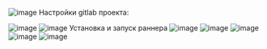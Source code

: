 ![image](https://user-images.githubusercontent.com/25949605/228586778-79d2fb73-988c-48de-bb5d-a0626442476b.png)
Настройки gitlab проекта:

![image](https://user-images.githubusercontent.com/25949605/228586924-7022d4f5-4082-4461-b7c3-747fa7f806f0.png)
![image](https://user-images.githubusercontent.com/25949605/228586948-f30f21eb-7673-4127-b15a-5eb905b21e22.png)
Установка и запуск раннера
![image](https://user-images.githubusercontent.com/25949605/228586998-d3634c9c-9a4c-4eb5-984d-01cfced6c114.png)
![image](https://user-images.githubusercontent.com/25949605/228587014-62c6a6a1-61c1-4b8a-bafc-0dbefffdf861.png)
![image](https://user-images.githubusercontent.com/25949605/228587026-760725cd-32dc-43a8-a8a2-14abc900140a.png)
![image](https://user-images.githubusercontent.com/25949605/228587050-2262bcd8-2864-4e27-adba-f946a85fbc9d.png)
![image](https://user-images.githubusercontent.com/25949605/228587066-06f2bd05-2bf8-4248-ab30-fc3b0f1ab9b2.png)
